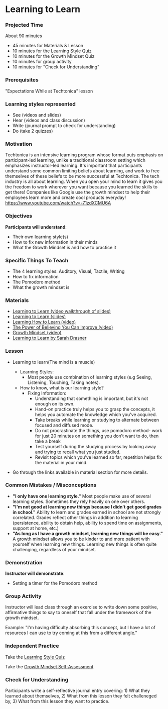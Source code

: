 # Learning to Learn

### Projected Time
About 90 minutes
- 45 minutes for Materials & Lesson
- 10 minutes for the Learning Style Quiz
- 10 minutes for the Growth Mindset Quiz
- 10 minutes for group activity
- 10 minutes for "Check for Understanding"

### Prerequisites
"Expectations While at Techtonica" lesson

### Learning styles represented

- See (videos and slides)
- Hear (videos and class discussion)
- Write (journal prompt to check for understanding)
- Do (take 2 quizzes)

### Motivation
Techtonica is an intensive learning program whose format puts emphasis on participant-led learning, unlike a traditional classroom setting which emphasizes instructor-led learning. It's important that participants understand some common limiting beliefs about learning, and work to free themselves of these beliefs to be more successful at Techtonica.
The tech industry is all about learning. When you open your mind to learn it gives you the freedom to work wherever you want because you learned the skills to get there! Companies like Google use the growth mindset to help their employees learn more and create cool products everyday! 
https://www.youtube.com/watch?v=-71zdXCMU6A


### Objectives
**Participants will understand**:
- Their own learning style(s)
- How to fix new information in their minds
- What the Growth Mindset is and how to practice it

### Specific Things To Teach
- The 4 learning styles: Auditory, Visual, Tactile, Writing
- How to fix information
- The Pomodoro method
- What the growth mindset is

### Materials

- [Learning to Learn (video walkthrough of slides)](https://drive.google.com/open?id=1R7cp0huJu5kiIIfDsraFbtmGbINHb2Xe)
- [Learning to Learn (slides)](https://docs.google.com/presentation/d/1pMkBP32lra-O_BS6kOqj81IzLspN1UtKT64jqOXS9Kc/edit?usp=sharing)
- [Learning How to Learn (video)](https://www.youtube.com/watch?v=O96fE1E-rf8)
- [The Power of Believing You Can Improve (video)](https://www.youtube.com/watch?v=_X0mgOOSpLU)
- [Growth Mindset (video)](https://www.youtube.com/watch?v=EyIF5VUOJc0)
- [Learning to Learn by Sarah Drasner](https://css-tricks.com/learning-to-learn/)

### Lesson

- Learning to learn(The mind is a muscle)
    - Learning Styles:
      - Most people use combination of learning styles (e.g Seeing, Listening, Touching, Taking notes).
    - How to know, what is our learning style?
      - Fixing Information:
         - Understanding that something is important, but it's not enough on its own.
         - Hand-on practice truly helps you to grasp the concepts, it helps you automate the knowledge which you've acquired.
         - Take breaks while learning or studying to alternate between focused and diffused mode.
         - Do not procrastinate the things, use pomodoro method- work for just 20 minutes on something you don’t want to do, then take a break
         - Test yourself during the studying process by looking away and trying to recall what you just studied.
         - Revisit topics which you've learned so far, repetition helps fix the material in your mind.

- Go through the links available in material section for more details.

### Common Mistakes / Misconceptions

- **"I only have one learning style."** Most people make use of several learning styles. Sometimes they rely heavily on one over others.
- **"I'm not good at learning new things because I didn't get good grades in school."** Ability to learn and grades earned in school are not strongly correlated. Grades reflect other things in addition to learning (persistence, ability to obtain help, ability to spend time on assignments, support at home, etc.)
- **"As long as I have a growth mindset, learning new things will be easy."** A growth mindset allows you to be kinder to and more patient with yourself when learning new things. Learning new things is often quite challenging, regardless of your mindset.

### Demonstration
**Instructor will demonstrate**:
- Setting a timer for the Pomodoro method

### Group Activity

Instructor will lead class through an exercise to write down some positive, affirmative things to say to oneself that fall under the framework of the growth mindset. 

Example: "I'm having difficulty absorbing this concept, but I have a lot of resources I can use to try coming at this from a different angle."


### Independent Practice

Take the [Learning Style Quiz](http://www.educationplanner.org/students/self-assessments/learning-styles-quiz.shtml)

Take the [Growth Mindset Self-Assessment](http://mindsetonline.com/testyourmindset/step1.php)


### Check for Understanding

Participants write a self-reflective journal entry covering: 1) What they learned about themselves, 2) What from this lesson they felt challeneged by, 3) What from this lesson they want to practice.
